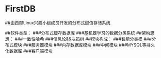 # FirstDB  
##由西邮Linux兴趣小组成员开发的分布式键值存储系统

##软件类型：
        ###分布式缓存数据库
        ###基机器学习的数据分类系统
##架构思想：
        ###一致性哈希
        ###信息论&&决策树
##模块构成：
        ###智能分类模
        ###分布式模块
        ###服务器模块
        ###内存数据库模块
        ###中间模块
        ###MYSQL等持久化数据库
        ###客户端模块
        
        
